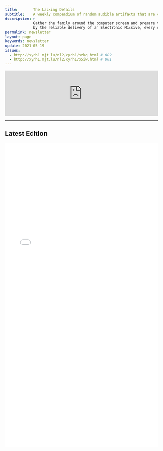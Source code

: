 ```yaml
---
title:       The Lacking Details
subtitle:    A weekly compendium of random audible artifacts that are considered quite good.
description: >
             Gather the family around the computer screen and prepare to be entertained for hours
             by the reliable delivery of an Electronic Missive, every seven days!
permalink: newsletter
layout: page
keywords: newsletter
update: 2021-05-19
issues:
  - http://xyrh1.mjt.lu/nl2/xyrh1/xzkq.html # 002
  - http://xyrh1.mjt.lu/nl2/xyrh1/x5iw.html # 001
---
```


<iframe class="mj-w-res-iframe" frameborder="0" scrolling="no" marginheight="0" marginwidth="0" src="https://app.mailjet.com/widget/iframe/6Foe/Je5" width="100%"></iframe>

<script type="text/javascript" src="https://app.mailjet.com/statics/js/iframeResizer.min.js"></script>

<hr/>

## Latest Edition

<iframe frameborder="0" marginheight="0" marginwidth="0" src="{{ page.issues[0] }}" width="100%" height="1000"></iframe>